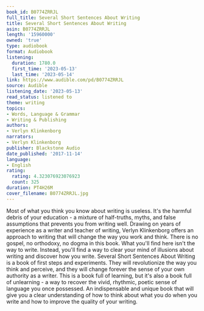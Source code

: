 ```yaml
---
book_id: B0774ZRRJL
full_title: Several Short Sentences About Writing
title: Several Short Sentences About Writing
asin: B0774ZRRJL
length: '15960000'
owned: 'true'
type: audiobook
format: Audiobook
listening:
  duration: 1780.0
  first_time: '2023-05-13'
  last_time: '2023-05-14'
link: https://www.audible.com/pd/B0774ZRRJL
source: Audible
listening_date: '2023-05-13'
read_status: listened to
theme: writing
topics:
- Words, Language & Grammar
- Writing & Publishing
authors:
- Verlyn Klinkenborg
narrators:
- Verlyn Klinkenborg
publisher: Blackstone Audio
date_published: '2017-11-14'
language:
- English
rating:
  rating: 4.323076923076923
  count: 325
duration: PT4H26M
cover_filename: B0774ZRRJL.jpg
---
```

Most of what you think you know about writing is useless. It's the harmful debris of your education - a mixture of half-truths, myths, and false assumptions that prevents you from writing well. Drawing on years of experience as a writer and teacher of writing, Verlyn Klinkenborg offers an approach to writing that will change the way you work and think. There is no gospel, no orthodoxy, no dogma in this book. What you'll find here isn't the way to write. Instead, you'll find a way to clear your mind of illusions about writing and discover how you write.
Several Short Sentences About Writing is a book of first steps and experiments. They will revolutionize the way you think and perceive, and they will change forever the sense of your own authority as a writer. This is a book full of learning, but it's also a book full of unlearning - a way to recover the vivid, rhythmic, poetic sense of language you once possessed.
An indispensable and unique book that will give you a clear understanding of how to think about what you do when you write and how to improve the quality of your writing.

